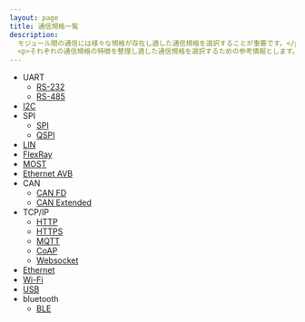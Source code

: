 ```yaml
---
layout: page
title: 通信規格一覧
description:
  モジュール間の通信には様々な規格が存在し適した通信規格を選択することが重要です。</p>
  <p>それぞれの通信規格の特徴を整理し適した通信規格を選択するための参考情報とします。
---
```


* UART
  * [RS-232](/418.html)
  * [RS-485](/418.html)
* [I2C](/418.html)
* SPI
  * [SPI](/418.html)
  * [QSPI](/418.html)
* [LIN](/418.html)
* [FlexRay](/418.html)
* [MOST](/418.html)
* [Ethernet AVB](/418.html)
* CAN
  * [CAN FD](/418.html)
  * [CAN Extended](/418.html)
* TCP/IP
  * [HTTP](/418.html)
  * [HTTPS](/418.html)
  * [MQTT](/418.html)
  * [CoAP](/418.html)
  * [Websocket](/418.html)
* [Ethernet](/418.html)
* [Wi-Fi](/418.html)
* [USB](/418.html)
* bluetooth
  * [BLE](/418.html)

